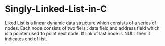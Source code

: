 # Singly-Linked-List-in-C

Liked List is a linear dynamic data structure which consists of a series of nodes. Each node consists of two fiels : data field and address field which is a pointer used to point next node. If link of last node is NULL then it indicates end of list.

 

